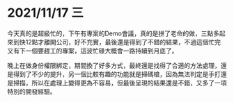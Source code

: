 # 2021/11/17 三

今天真的是超級忙的，下午有專案的Demo會議，真的是拼了老命的做，三點多起來到快12點才離開公司，好不充實，最後還是得到了不錯的結果，不過這個忙完又有下一個要趕工的專案，這波忙碌大概會一路持續到月底了。

晚上在做身份權限綁定，期間換了好多方式，最終還是找得了合適的方法處理，還是得到了不少的提升，另一個比較有趣的功能就是掃碼槍，因為無法判定是手打還是掃描，所以在處理上變得更為不容易，但最後呈現的結果還是不錯，又多了一項特別的開發經驗。